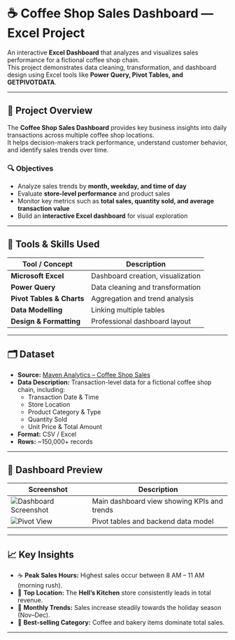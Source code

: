 # ☕ Coffee Shop Sales Dashboard — Excel Project

An interactive **Excel Dashboard** that analyzes and visualizes sales performance for a fictional coffee shop chain.  
This project demonstrates data cleaning, transformation, and dashboard design using Excel tools like **Power Query, Pivot Tables, and GETPIVOTDATA**.

---

## 🚀 Project Overview

The **Coffee Shop Sales Dashboard** provides key business insights into daily transactions across multiple coffee shop locations.  
It helps decision-makers track performance, understand customer behavior, and identify sales trends over time.

### 🔍 Objectives
- Analyze sales trends by **month, weekday, and time of day**  
- Evaluate **store-level performance** and product sales  
- Monitor key metrics such as **total sales, quantity sold, and average transaction value**  
- Build an **interactive Excel dashboard** for visual exploration

---

## 🧰 Tools & Skills Used

| Tool / Concept | Description |
|----------------|-------------|
| **Microsoft Excel** | Dashboard creation, visualization |
| **Power Query** | Data cleaning and transformation |
| **Pivot Tables & Charts** | Aggregation and trend analysis |
| **Data Modelling** | Linking multiple tables |
| **Design & Formatting** | Professional dashboard layout |

---

## 🗂️ Dataset

- **Source:** [Maven Analytics – Coffee Shop Sales](https://mavenanalytics.io/data-playground/coffee-shop-sales?page=3&pageSize=5)  
- **Data Description:** Transaction-level data for a fictional coffee shop chain, including:
  - Transaction Date & Time  
  - Store Location  
  - Product Category & Type  
  - Quantity Sold  
  - Unit Price & Total Amount  
- **Format:** CSV / Excel  
- **Rows:** ~150,000+ records  

---

## 📸 Dashboard Preview

| Screenshot | Description |
|-------------|-------------|
| ![Dashboard Screenshot](<img width="1557" height="653" alt="Coffee Shop Sales Dashboard" src="https://github.com/user-attachments/assets/58c32b7d-f9ec-446b-87fd-7e8ceaafc6a8" />) | Main dashboard view showing KPIs and trends |
| ![Pivot View](images/pivot_tables.png) | Pivot tables and backend data model |

---

## 📈 Key Insights

- ☕ **Peak Sales Hours:** Highest sales occur between 8 AM – 11 AM (morning rush).  
- 🏬 **Top Location:** The **Hell’s Kitchen** store consistently leads in total revenue.  
- 📅 **Monthly Trends:** Sales increase steadily towards the holiday season (Nov–Dec).  
- 💸 **Best-selling Category:** Coffee and bakery items dominate total sales.  

---



